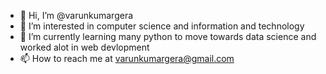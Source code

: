 - 👋 Hi, I’m @varunkumargera
- 👀 I’m interested in computer science and information and technology
- 🌱 I’m currently learning many python to move towards data science and worked alot in web devlopment
- 📫 How to reach me at varunkumargera@gmail.com

<!---
varunkumargera/varunkumargera is a ✨ special ✨ repository because its `README.md` (this file) appears on your GitHub profile.
You can click the Preview link to take a look at your changes.
--->
